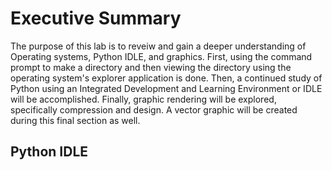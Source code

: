 # Executive Summary
The purpose of this lab is to reveiw and gain a deeper understanding of Operating systems, Python IDLE, and graphics. First, using the command prompt to make a directory and then viewing the directory using the operating system's explorer application is done. Then, a continued study of Python using an Integrated Development and Learning Environment or IDLE will be accomplished. Finally, graphic rendering will be explored, specifically compression and design. A vector graphic will be created during this final section as well.

## Python IDLE
